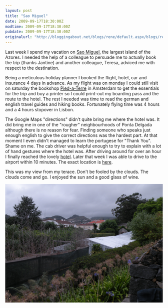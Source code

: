 ```yaml
---
layout: post
title: "Sao Miguel"
date: 2009-09-17T18:30:00Z
modtime: 2009-09-17T18:30:00Z
pubdate: 2009-09-17T18:30:00Z
originalurl: "http://bloggingabout.net/blogs/rene/default.aspx/blogs/rene/archive/2009/09/17/sao-miguel.aspx"
---
```



<p>Last week I spend my vacation on <a href="http://en.wikipedia.org/wiki/São_Miguel_Island">Sao Miguel</a>, the largest island of the Azores. I needed the help of a colleague to persuade me to actually book the trip (thanks Jantine) and another colleague, Teresa, adviced me with respect to the destination.</p><p>Being a meticulous holiday planner I booked the flight, hotel, car and insurance 4 days in advance. As my flight was on monday I could still visit on saturday the bookshop <a href="http://www.jvw.nl/">Pied-a-Terre</a> in Amsterdam to get the essentials for the trip and buy a printer so I could print-out my boarding pass and the route to the hotel. The rest I needed was time to read the german and english travel guides and hiking books. Fortunately flying time was 4 hours and a 4 hours stopover in Lisbon.</p><p>The Google Maps "directions" didn't quite bring me where the hotel was. It did bring me in one of the "rougher" neighbourhoods of Ponta Delgada although there is no reason for fear. Finding someone who speaks just enough english to give the correct directions was the hardest part. At that moment I even didn't managed to learn the portugese for "Thank You". Shame on me. The cab driver was helpful enough to try to explain with a lot of hand gestures where the hotel was. After driving around for over an hour I finally reached the lovely <a href="http://www.maisturismo.pt/srarosa">hotel</a>. Later that week I was able to drive to the airport within 10 minutes. The exact location is <a href="http://maps.google.nl/maps?t=h&amp;hl=nl&amp;ie=UTF8&amp;ll=37.757848,-25.640116&amp;spn=0.002456,0.003557&amp;z=18">here</a>.</p><p>This was my view from my terace. Don't be fooled by the clouds. The clouds come and go. I enjoyed the sun and a good glass of wine.</p><p><img src="/images/280.jpg" border="0" /></p>
